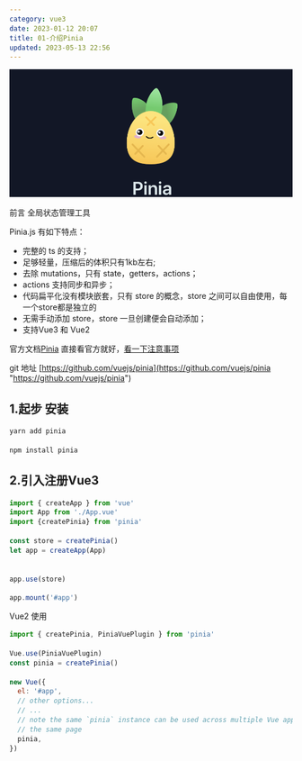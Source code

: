 ```yaml
---
category: vue3
date: 2023-01-12 20:07
title: 01-介绍Pinia
updated: 2023-05-13 22:56
---
```


![](./_images/image-2023-01-12_20-08-17-554-01-介绍Pinia.png)

前言 全局状态管理工具

Pinia.js 有如下特点：

- 完整的 ts 的支持；
- 足够轻量，压缩后的体积只有1kb左右;
- 去除 mutations，只有 state，getters，actions；
- actions 支持同步和异步；
- 代码扁平化没有模块嵌套，只有 store 的概念，store 之间可以自由使用，每一个store都是独立的
- 无需手动添加 store，store 一旦创建便会自动添加；
- 支持Vue3 和 Vue2

官方文档[Pinia](https://pinia.vuejs.org/zh/) 直接看官方就好，[看一下注意事项](01a-注意事项.md)

git 地址 [https://github.com/vuejs/pinia](https://github.com/vuejs/pinia "https://github.com/vuejs/pinia")

## 1.起步 安装

```sh
yarn add pinia
 
npm install pinia
```

## 2.引入注册Vue3

```ts
import { createApp } from 'vue'
import App from './App.vue'
import {createPinia} from 'pinia'
 
const store = createPinia()
let app = createApp(App)
 
 
app.use(store)
 
app.mount('#app')
```

Vue2 使用

```js
import { createPinia, PiniaVuePlugin } from 'pinia'
 
Vue.use(PiniaVuePlugin)
const pinia = createPinia()
 
new Vue({
  el: '#app',
  // other options...
  // ...
  // note the same `pinia` instance can be used across multiple Vue apps on
  // the same page
  pinia,
})
```